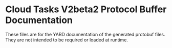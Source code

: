 # Cloud Tasks V2beta2 Protocol Buffer Documentation

These files are for the YARD documentation of the generated protobuf files.
They are not intended to be required or loaded at runtime.
